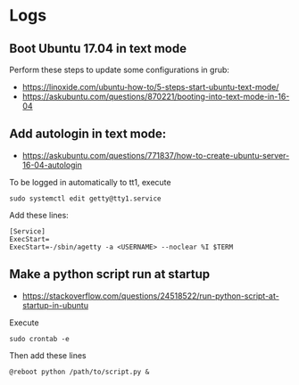# Logs


## Boot Ubuntu 17.04 in text mode
Perform these steps to update some configurations in grub:
- https://linoxide.com/ubuntu-how-to/5-steps-start-ubuntu-text-mode/
- https://askubuntu.com/questions/870221/booting-into-text-mode-in-16-04

## Add autologin in text mode:
- https://askubuntu.com/questions/771837/how-to-create-ubuntu-server-16-04-autologin

To be logged in automatically to tt1, execute
```
sudo systemctl edit getty@tty1.service
```

Add these lines:
```
[Service]
ExecStart=
ExecStart=-/sbin/agetty -a <USERNAME> --noclear %I $TERM
```


## Make a python script run at startup
- https://stackoverflow.com/questions/24518522/run-python-script-at-startup-in-ubuntu

Execute
```
sudo crontab -e
```

Then add these lines
```
@reboot python /path/to/script.py &
```
